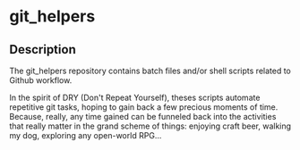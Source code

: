 # git_helpers

## Description

The git_helpers repository contains batch files and/or shell scripts related to Github workflow.

In the spirit of DRY (Don't Repeat Yourself), theses scripts automate repetitive git tasks, hoping to gain back a few precious moments of time. Because, really, any time gained can be funneled back into the activities that really matter in the grand scheme of things: enjoying craft beer, walking my dog, exploring any open-world RPG... 
